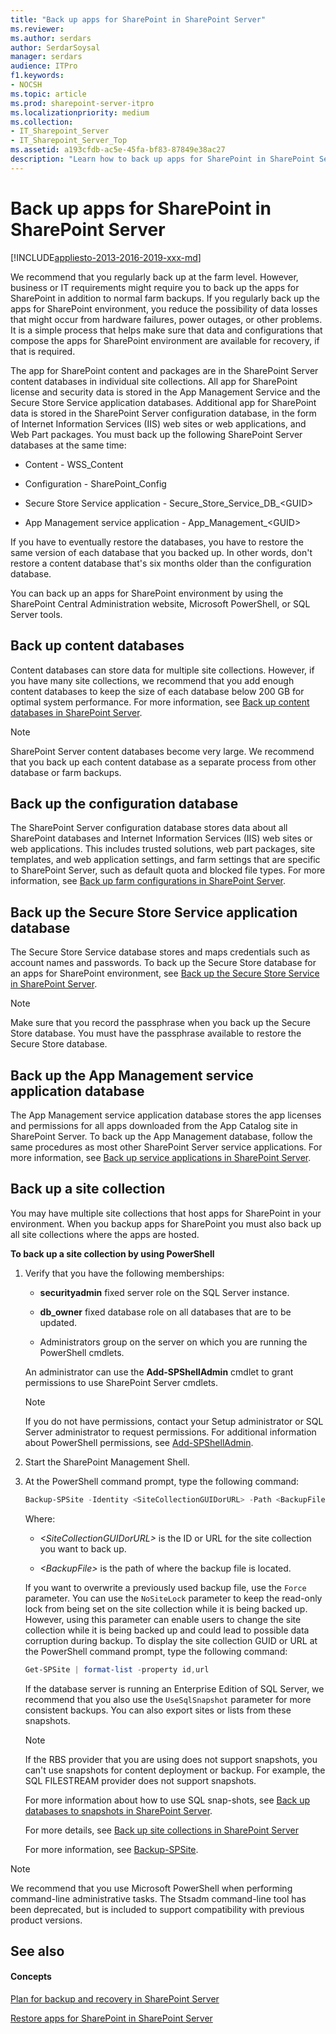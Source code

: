 ```yaml
---
title: "Back up apps for SharePoint in SharePoint Server"
ms.reviewer: 
ms.author: serdars
author: SerdarSoysal
manager: serdars
audience: ITPro
f1.keywords:
- NOCSH
ms.topic: article
ms.prod: sharepoint-server-itpro
ms.localizationpriority: medium
ms.collection:
- IT_Sharepoint_Server
- IT_Sharepoint_Server_Top
ms.assetid: a193cfdb-ac5e-45fa-bf83-87849e38ac27
description: "Learn how to back up apps for SharePoint in SharePoint Server."
---
```


# Back up apps for SharePoint in SharePoint Server

[!INCLUDE[appliesto-2013-2016-2019-xxx-md](../includes/appliesto-2013-2016-2019-xxx-md.md)]
  
We recommend that you regularly back up at the farm level. However, business or IT requirements might require you to back up the apps for SharePoint in addition to normal farm backups. If you regularly back up the apps for SharePoint environment, you reduce the possibility of data losses that might occur from hardware failures, power outages, or other problems. It is a simple process that helps make sure that data and configurations that compose the apps for SharePoint environment are available for recovery, if that is required. 
  
The app for SharePoint content and packages are in the SharePoint Server content databases in individual site collections. All app for SharePoint license and security data is stored in the App Management Service and the Secure Store Service application databases. Additional app for SharePoint data is stored in the SharePoint Server configuration database, in the form of Internet Information Services (IIS) web sites or web applications, and Web Part packages. You must back up the following SharePoint Server databases at the same time:
  
- Content - WSS_Content
    
- Configuration - SharePoint_Config
    
- Secure Store Service application - Secure_Store_Service_DB_\<GUID\>
    
- App Management service application - App_Management_\<GUID\>
    
If you have to eventually restore the databases, you have to restore the same version of each database that you backed up. In other words, don't restore a content database that's six months older than the configuration database.
  
You can back up an apps for SharePoint environment by using the SharePoint Central Administration website, Microsoft PowerShell, or SQL Server tools.
  
    
## Back up content databases
<a name="proc1"> </a>

Content databases can store data for multiple site collections. However, if you have many site collections, we recommend that you add enough content databases to keep the size of each database below 200 GB for optimal system performance. For more information, see [Back up content databases in SharePoint Server](back-up-a-content-database.md).
  
> [!NOTE]
> SharePoint Server content databases become very large. We recommend that you back up each content database as a separate process from other database or farm backups. 
  
## Back up the configuration database
<a name="proc2"> </a>

The SharePoint Server configuration database stores data about all SharePoint databases and Internet Information Services (IIS) web sites or web applications. This includes trusted solutions, web part packages, site templates, and web application settings, and farm settings that are specific to SharePoint Server, such as default quota and blocked file types. For more information, see [Back up farm configurations in SharePoint Server](back-up-a-farm-configuration.md).
  
## Back up the Secure Store Service application database
<a name="proc3"> </a>

The Secure Store Service database stores and maps credentials such as account names and passwords. To back up the Secure Store database for an apps for SharePoint environment, see [Back up the Secure Store Service in SharePoint Server](back-up-the-secure-store-service.md).
  
> [!NOTE]
> Make sure that you record the passphrase when you back up the Secure Store database. You must have the passphrase available to restore the Secure Store database. 
  
## Back up the App Management service application database
<a name="proc4"> </a>

The App Management service application database stores the app licenses and permissions for all apps downloaded from the App Catalog site in SharePoint Server. To back up the App Management database, follow the same procedures as most other SharePoint Server service applications. For more information, see [Back up service applications in SharePoint Server](back-up-a-service-application.md).
  
## Back up a site collection
<a name="proc5"> </a>

You may have multiple site collections that host apps for SharePoint in your environment. When you backup apps for SharePoint you must also back up all site collections where the apps are hosted.
  
 **To back up a site collection by using PowerShell**
  
1. Verify that you have the following memberships:
    
   - **securityadmin** fixed server role on the SQL Server instance. 
    
   - **db_owner** fixed database role on all databases that are to be updated. 
    
   - Administrators group on the server on which you are running the PowerShell cmdlets.
    
    An administrator can use the **Add-SPShellAdmin** cmdlet to grant permissions to use SharePoint Server cmdlets. 
    
    > [!NOTE]
    > If you do not have permissions, contact your Setup administrator or SQL Server administrator to request permissions. For additional information about PowerShell permissions, see [Add-SPShellAdmin](/powershell/module/sharepoint-server/Add-SPShellAdmin?view=sharepoint-ps). 
  
2. Start the SharePoint Management Shell.
    
3. At the PowerShell command prompt, type the following command:
    
   ```powershell
   Backup-SPSite -Identity <SiteCollectionGUIDorURL> -Path <BackupFile> [-Force] [-NoSiteLock] [-UseSqlSnapshot] [-Verbose]
   ```

    Where:
    
   -  _\<SiteCollectionGUIDorURL\>_ is the ID or URL for the site collection you want to back up. 
    
   -  _\<BackupFile\>_ is the path of where the backup file is located. 
    
    If you want to overwrite a previously used backup file, use the  `Force` parameter. You can use the  `NoSiteLock` parameter to keep the read-only lock from being set on the site collection while it is being backed up. However, using this parameter can enable users to change the site collection while it is being backed up and could lead to possible data corruption during backup. To display the site collection GUID or URL at the PowerShell command prompt, type the following command: 
    
   ```powershell
   Get-SPSite | format-list -property id,url
   ```

    If the database server is running an Enterprise Edition of SQL Server, we recommend that you also use the  `UseSqlSnapshot` parameter for more consistent backups. You can also export sites or lists from these snapshots. 
    
    > [!NOTE]
    > If the RBS provider that you are using does not support snapshots, you can't use snapshots for content deployment or backup. For example, the SQL FILESTREAM provider does not support snapshots. 
  
    For more information about how to use SQL snap-shots, see [Back up databases to snapshots in SharePoint Server](back-up-databases-to-snapshots.md).
    
    For more details, see [Back up site collections in SharePoint Server](back-up-site-collections.md)
    
    For more information, see [Backup-SPSite](/powershell/module/sharepoint-server/backup-spsite?view=sharepoint-ps).
    
> [!NOTE]
> We recommend that you use Microsoft PowerShell when performing command-line administrative tasks. The Stsadm command-line tool has been deprecated, but is included to support compatibility with previous product versions. 
  
## See also
<a name="proc5"> </a>

#### Concepts

[Plan for backup and recovery in SharePoint Server](backup-and-recovery-planning.md)
  
[Restore apps for SharePoint in SharePoint Server](restore-apps-for-sharepoint.md)

